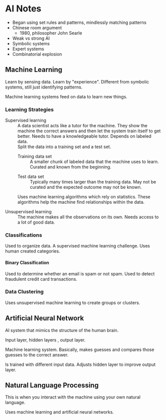 # AI Notes

- Began using set rules and patterns, mindlessly matching patterns
- Chinese room argument
  + 1980, philosopher John Searle
- Weak vs strong AI
- Symbolic systems
- Expert systems
- Combinatorial explosion
  
## Machine Learning

Learn by sensing data. Learn by "experience". Different from symbolic systems, still just identifying patterns.

Machine learning systems feed on data to learn new things.

### Learning Strategies

<dl>
  <dt>Supervised learning</dt>
  <dd>A data scientist acts like a tutor for the machine. They show the machine the correct answers and then let the system train itself to get better. Needs to have a knowledgeable tutor. Depends on labeled data.</dd>
  <dd>
    Split the data into a training set and a test set.
    <dl>
      <dt>Training data set</dt>
      <dd>A smaller chunk of labeled data that the machine uses to learn. Curated and known from the beginning.</dd>
    </dl>
    <dl>
      <dt>Test data set</dt>
      <dd>Typically many times larger than the training data. May not be curated and the expected outcome may not be known.</dd>
    </dl>
    Uses machine learning algorithms which rely on statistics. These algorithms help the machine find relationships within the data.
  </dd>
</dl>
<dl>
  <dt>Unsupervised learning</dt>
  <dd>The machine makes all the observations on its own. Needs access to a lot of good data.</dd>
</dl>

### Classifications

Used to organize data. A supervised machine learning challenge. Uses human created categories.

#### Binary Classification

Used to determine whether an email is spam or not spam. Used to detect fraudulent credit card transactions.

### Data Clustering

Uses unsupervised machine learning to create groups or clusters.

## Artificial Neural Network

AI system that mimics the structure of the human brain.

Input layer, hidden layers , output layer.

Machine learning system. Basically, makes guesses and compares those guesses to the correct answer.

Is trained with different input data. Adjusts hidden layer to improve output layer.

## Natural Language Processing

This is when you interact with the machine using your own natural language.

Uses machine learning and artificial neural networks.
